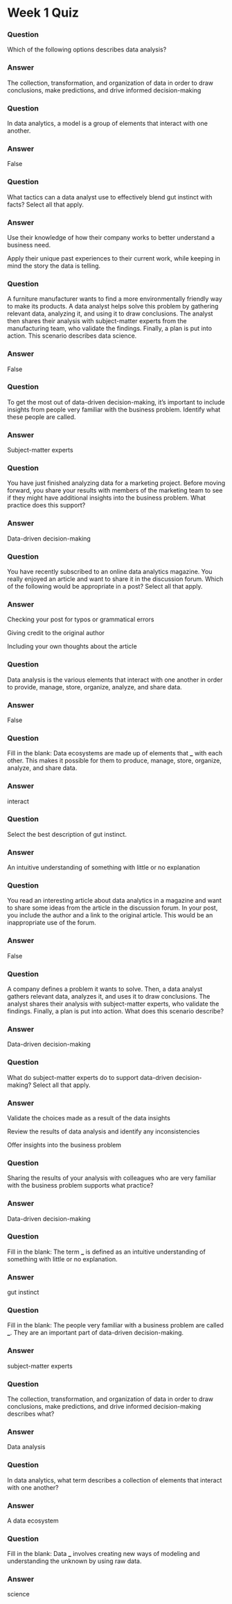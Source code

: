 # Week 1 Quiz

### Question

Which of the following options describes data analysis?

### Answer

The collection, transformation, and organization of data in order to draw conclusions, make predictions, and drive informed decision-making

### Question

In data analytics, a model is a group of elements that interact with one another.

### Answer

False

### Question

What tactics can a data analyst use to effectively blend gut instinct with facts? Select all that apply.

### Answer

Use their knowledge of how their company works to better understand a business need.

Apply their unique past experiences to their current work, while keeping in mind the story the data is telling.

### Question

A furniture manufacturer wants to find a more environmentally friendly way to make its products. A data analyst helps solve this problem by gathering relevant data, analyzing it, and using it to draw conclusions. The analyst then shares their analysis with subject-matter experts from the manufacturing team, who validate the findings. Finally, a plan is put into action. This scenario describes data science.

### Answer

False

### Question

To get the most out of data-driven decision-making, it’s important to include insights from people very familiar with the business problem. Identify what these people are called.

### Answer

Subject-matter experts

### Question

You have just finished analyzing data for a marketing project. Before moving forward, you share your results with members of the marketing team to see if they might have additional insights into the business problem. What practice does this support?

### Answer

Data-driven decision-making

### Question

You have recently subscribed to an online data analytics magazine. You really enjoyed an article and want to share it in the discussion forum. Which of the following would be appropriate in a post? Select all that apply.

### Answer

Checking your post for typos or grammatical errors

Giving credit to the original author

Including your own thoughts about the article

### Question

Data analysis is the various elements that interact with one another in order to provide, manage, store, organize, analyze, and share data.

### Answer

False

### Question

Fill in the blank: Data ecosystems are made up of elements that **\_** with each other. This makes it possible for them to produce, manage, store, organize, analyze, and share data.

### Answer

interact

### Question

Select the best description of gut instinct.

### Answer

An intuitive understanding of something with little or no explanation

### Question

You read an interesting article about data analytics in a magazine and want to share some ideas from the article in the discussion forum. In your post, you include the author and a link to the original article. This would be an inappropriate use of the forum.

### Answer

False

### Question

A company defines a problem it wants to solve. Then, a data analyst gathers relevant data, analyzes it, and uses it to draw conclusions. The analyst shares their analysis with subject-matter experts, who validate the findings. Finally, a plan is put into action. What does this scenario describe?

### Answer

Data-driven decision-making

### Question

What do subject-matter experts do to support data-driven decision-making? Select all that apply.

### Answer

Validate the choices made as a result of the data insights

Review the results of data analysis and identify any inconsistencies

Offer insights into the business problem

### Question

Sharing the results of your analysis with colleagues who are very familiar with the business problem supports what practice?

### Answer

Data-driven decision-making

### Question

Fill in the blank: The term **\_** is defined as an intuitive understanding of something with little or no explanation.

### Answer

gut instinct

### Question

Fill in the blank: The people very familiar with a business problem are called **\_**. They are an important part of data-driven decision-making.

### Answer

subject-matter experts

### Question

The collection, transformation, and organization of data in order to draw conclusions, make predictions, and drive informed decision-making describes what?

### Answer

Data analysis

### Question

In data analytics, what term describes a collection of elements that interact with one another?

### Answer

A data ecosystem

### Question

Fill in the blank: Data **\_** involves creating new ways of modeling and understanding the unknown by using raw data.

### Answer

science
